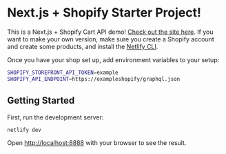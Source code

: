 # Next.js + Shopify Starter Project!

This is a Next.js + Shopify Cart API demo! [Check out the site here](https://next-shopify-example.netlify.app/). If you want to make your own version, make sure you create a Shopify account and create some products, and install the [Netlify CLI](https://docs.netlify.com/cli/get-started/).

Once you have your shop set up, add environment variables to your setup:

```bash
SHOPIFY_STOREFRONT_API_TOKEN=example
SHOPIFY_API_ENDPOINT=https://exampleshopify/graphql.json
```

## Getting Started

First, run the development server:

```bash
netlify dev
```

Open [http://localhost:8888](http://localhost:8888) with your browser to see the result.
